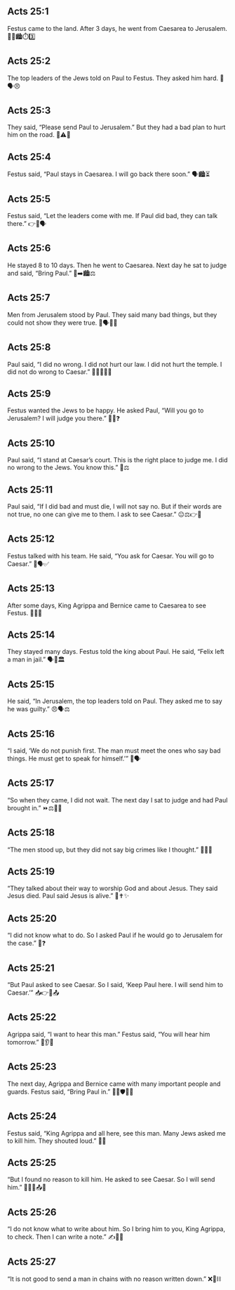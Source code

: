 ## Acts 25:1
Festus came to the land. After 3 days, he went from Caesarea to Jerusalem. 🧔‍♂️🏙️⏱️3️⃣
## Acts 25:2
The top leaders of the Jews told on Paul to Festus. They asked him hard. 👥🗣️😠
## Acts 25:3
They said, “Please send Paul to Jerusalem.” But they had a bad plan to hurt him on the road. 🚗⚠️🤫
## Acts 25:4
Festus said, “Paul stays in Caesarea. I will go back there soon.” 🗣️🏙️⏳
## Acts 25:5
Festus said, “Let the leaders come with me. If Paul did bad, they can talk there.” 👉👥🗣️
## Acts 25:6
He stayed 8 to 10 days. Then he went to Caesarea. Next day he sat to judge and said, “Bring Paul.” 📅➡️🏙️⚖️
## Acts 25:7
Men from Jerusalem stood by Paul. They said many bad things, but they could not show they were true. 👥🗣️🙅‍♂️
## Acts 25:8
Paul said, “I did no wrong. I did not hurt our law. I did not hurt the temple. I did not do wrong to Caesar.” 🙋‍♂️📜🕍👑
## Acts 25:9
Festus wanted the Jews to be happy. He asked Paul, “Will you go to Jerusalem? I will judge you there.” 🙂🤝❓
## Acts 25:10
Paul said, “I stand at Caesar’s court. This is the right place to judge me. I did no wrong to the Jews. You know this.” 👑⚖️
## Acts 25:11
Paul said, “If I did bad and must die, I will not say no. But if their words are not true, no one can give me to them. I ask to see Caesar.” 😐⚖️👉👑
## Acts 25:12
Festus talked with his team. He said, “You ask for Caesar. You will go to Caesar.” 👥🗣️✅
## Acts 25:13
After some days, King Agrippa and Bernice came to Caesarea to see Festus. 🤴👸👋
## Acts 25:14
They stayed many days. Festus told the king about Paul. He said, “Felix left a man in jail.” 🗣️📄🏛️
## Acts 25:15
He said, “In Jerusalem, the top leaders told on Paul. They asked me to say he was guilty.” 😠🗣️⚖️
## Acts 25:16
“I said, ‘We do not punish first. The man must meet the ones who say bad things. He must get to speak for himself.’” 👀🗣️
## Acts 25:17
“So when they came, I did not wait. The next day I sat to judge and had Paul brought in.” ⏩⚖️🚶‍♂️
## Acts 25:18
“The men stood up, but they did not say big crimes like I thought.” 🙅‍♂️🚫
## Acts 25:19
“They talked about their way to worship God and about Jesus. They said Jesus died. Paul said Jesus is alive.” 🙏✝️✨
## Acts 25:20
“I did not know what to do. So I asked Paul if he would go to Jerusalem for the case.” 🤔❓
## Acts 25:21
“But Paul asked to see Caesar. So I said, ‘Keep Paul here. I will send him to Caesar.’” 📥👉👑📤
## Acts 25:22
Agrippa said, “I want to hear this man.” Festus said, “You will hear him tomorrow.” 🤴👂📅
## Acts 25:23
The next day, Agrippa and Bernice came with many important people and guards. Festus said, “Bring Paul in.” 🎺👥🛡️🚶‍♂️
## Acts 25:24
Festus said, “King Agrippa and all here, see this man. Many Jews asked me to kill him. They shouted loud.” 📣😡
## Acts 25:25
“But I found no reason to kill him. He asked to see Caesar. So I will send him.” 🧐🙅‍♂️📤👑
## Acts 25:26
“I do not know what to write about him. So I bring him to you, King Agrippa, to check. Then I can write a note.” ✍️📄👀
## Acts 25:27
“It is not good to send a man in chains with no reason written down.” ❌📝⛓️
